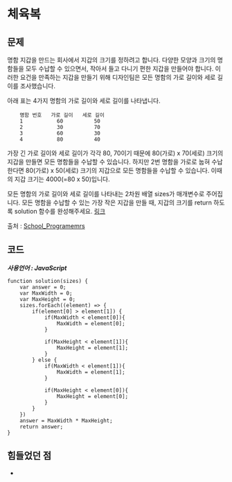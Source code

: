 # 체육복

## 문제

명함 지갑을 만드는 회사에서 지갑의 크기를 정하려고 합니다. 다양한 모양과 크기의 명함들을 모두 수납할 수 있으면서, 작아서 들고 다니기 편한 지갑을 만들어야 합니다. 이러한 요건을 만족하는 지갑을 만들기 위해 디자인팀은 모든 명함의 가로 길이와 세로 길이를 조사했습니다.

아래 표는 4가지 명함의 가로 길이와 세로 길이를 나타냅니다.

```
    명함 번호	가로 길이   세로 길이
    1	        60	        50
    2	        30	        70
    3	        60	        30
    4	        80	        40
```

가장 긴 가로 길이와 세로 길이가 각각 80, 70이기 때문에 80(가로) x 70(세로) 크기의 지갑을 만들면 모든 명함들을 수납할 수 있습니다. 하지만 2번 명함을 가로로 눕혀 수납한다면 80(가로) x 50(세로) 크기의 지갑으로 모든 명함들을 수납할 수 있습니다. 이때의 지갑 크기는 4000(=80 x 50)입니다.

모든 명함의 가로 길이와 세로 길이를 나타내는 2차원 배열 sizes가 매개변수로 주어집니다. 모든 명함을 수납할 수 있는 가장 작은 지갑을 만들 때, 지갑의 크기를 return 하도록 solution 함수를 완성해주세요.
[링크](https://school.programmers.co.kr/learn/courses/30/lessons/86491)

출처 : [School_Programemrs](https://school.programmers.co.kr/)

## 코드

**_사용언어 : JavaScript_**

```
function solution(sizes) {
    var answer = 0;
    var MaxWidth = 0;
    var MaxHeight = 0;
    sizes.forEach((element) => {
        if(element[0] > element[1]) {
            if(MaxWidth < element[0]){
                MaxWidth = element[0];
            }

            if(MaxHeight < element[1]){
                MaxHeight = element[1];
            }
        } else {
            if(MaxWidth < element[1]){
                MaxWidth = element[1];
            }

            if(MaxHeight < element[0]){
                MaxHeight = element[0];
            }
        }
    })
    answer = MaxWidth * MaxHeight;
    return answer;
}
```

## 힘들었던 점

-
